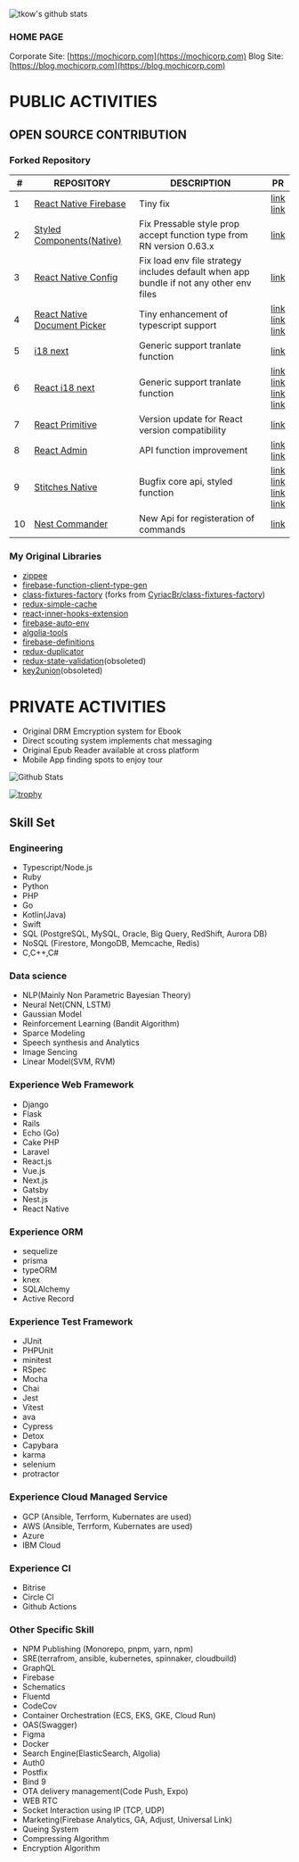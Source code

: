 <!--
**tkow/tkow** is a ✨ _special_ ✨ repository because its `README.md` (this file) appears on your GitHub profile.

Here are some ideas to get you started:

- 🔭 I’m currently working on ...
- 🌱 I’m currently learning ...
- 👯 I’m looking to collaborate on ...
- 🤔 I’m looking for help with ...
- 💬 Ask me about ...
- 📫 How to reach me: ...
- 😄 Pronouns: ...
- ⚡ Fun fact: ...
-->

![tkow's github stats](https://github-readme-stats.vercel.app/api?username=tkow&show_icons=true&theme=radical&count_private=true)

### HOME PAGE

Corporate Site: [https://mochicorp.com](https://mochicorp.com)
Blog Site: [https://blog.mochicorp.com](https://blog.mochicorp.com)

<!--
[![My GitHub Stats](https://github-readme-stats.vercel.app/api/?username=tkow&count_private=true&theme=tokyonight&showicons=true)]()
[![My GitHub Language Stats](https://github-readme-stats.vercel.app/api/top-langs/?username=tkow&langs_count=5&theme=tokyonight)]()
-->

# PUBLIC ACTIVITIES

## OPEN SOURCE CONTRIBUTION

### Forked Repository

| # | REPOSITORY | DESCRIPTION  | PR |
| -- | --  | -- | -- |
| 1 | [React Native Firebase](https://github.com/invertase/react-native-firebase) | Tiny fix | [link](https://github.com/invertase/react-native-firebase/pull/2131/files) <br/> [link](https://github.com/invertase/react-native-firebase/pull/2303)|
| 2 | [Styled Components(Native)](https://github.com/styled-components/styled-components) | Fix Pressable style prop accept function type from RN version 0.63.x | [link](https://github.com/styled-components/styled-components/pull/3389)|
| 3 | [React Native Config](https://github.com/luggit/react-native-config) | Fix load env file strategy includes default when app bundle if not any other env files | [link](https://github.com/luggit/react-native-config/pull/373)|
| 4 | [React Native Document Picker](https://github.com/rnmods/react-native-document-picker) | Tiny enhancement of typescript support| [link](https://github.com/rnmods/react-native-document-picker/pull/215)<br/> [link](https://github.com/rnmods/react-native-document-picker/pull/216) <br/> [link](https://github.com/rnmods/react-native-document-picker/pull/218)|
| 5 | [i18 next](https://github.com/i18next/react-i18next) | Generic support tranlate function| [link](https://github.com/i18next/react-i18next/pull/665)|
| 6 | [React i18 next](https://github.com/i18next/i18next) | Generic support tranlate function| [link](https://github.com/i18next/react-i18next/pull/665)<br/> [link](https://github.com/i18next/i18next/pull/1163) <br/> [link](https://github.com/i18next/i18next/pull/1165) <br/> [link](https://github.com/i18next/i18next/pull/1172)|
| 7 | [React Primitive](https://github.com/lelandrichardson/react-primitives) | Version update for React version compatibility | [link](https://github.com/lelandrichardson/react-primitives/pull/121)|
| 8 | [React Admin](https://github.com/marmelab/react-admin) | API function improvement | [link](https://github.com/marmelab/react-admin/pull/7003)<br/> [link](https://github.com/marmelab/react-admin/pull/7102)|
| 9 | [Stitches Native](https://github.com/Temzasse/stitches-native) | Bugfix core api, styled function | [link](https://github.com/Temzasse/stitches-native/pull/33)<br/> [link](https://github.com/Temzasse/stitches-native/pull/37) <br/> [link](https://github.com/Temzasse/stitches-native/pull/38) <br/> [link](https://github.com/Temzasse/stitches-native/pull/42)|
| 10 | [Nest Commander](https://github.com/jmcdo29/nest-commander/pull/706) | New Api for registeration of commands | [link](https://github.com/jmcdo29/nest-commander/pull/706) |


### My Original Libraries

- [zippee](https://github.com/MOCHI-inc-JAPAN/zippee)
- [firebase-function-client-type-gen](https://github.com/tkow/firebase-function-client-type-gen)
- [class-fixtures-factory](https://github.com/MOCHI-inc-JAPAN/class-fixtures-factory) (forks from [CyriacBr/class-fixtures-factory](https://github.com/CyriacBr/class-fixtures-factory))
- [redux-simple-cache](https://github.com/MOCHI-inc-JAPAN/redux-simple-cache)
- [react-inner-hooks-extension](https://github.com/tkow/react-inner-hooks-extension)
- [firebase-auto-env](https://github.com/MOCHI-inc-JAPAN/firebase-auto-env)
- [algolia-tools](https://github.com/MOCHI-inc-JAPAN/algolia-tools)
- [firebase-definitions](https://github.com/tkow/firebase-definitions)
- [redux-duplicator](https://github.com/tkow/redux-duplicator)
- [redux-state-validation](https://github.com/tkow/redux-state-validation)(obsoleted)
- [key2union](https://github.com/tkow/key2union)(obsoleted)

# PRIVATE ACTIVITIES

- Original DRM Emcryption system for Ebook
- Direct scouting system implements chat messaging
- Original Epub Reader available at cross platform
- Mobile App finding spots to enjoy tour

![Github Stats](https://github-readme-stats.vercel.app/api/top-langs/?username=tkow&theme=radical&hide_border=false&include_all_commits=true&hide=html&count_private=true&layout=compact&langs_count=10&include_private=true)


[![trophy](https://github-profile-trophy.vercel.app/?username=tkow&margin-w=8)](https://github.com/ryo-ma/github-profile-trophy)

## Skill Set

### Engineering

- Typescript/Node.js
- Ruby
- Python
- PHP
- Go
- Kotlin(Java)
- Swift
- SQL (PostgreSQL, MySQL, Oracle, Big Query, RedShift, Aurora DB)
- NoSQL (Firestore, MongoDB, Memcache, Redis)
- C,C++,C#

### Data science

- NLP(Mainly Non Parametric Bayesian Theory)
- Neural Net(CNN, LSTM)
- Gaussian Model
- Reinforcement Learning (Bandit Algorithm)
- Sparce Modeling
- Speech synthesis and Analytics
- Image Sencing
- Linear Model(SVM, RVM)

### Experience Web Framework

- Django
- Flask
- Rails
- Echo (Go)
- Cake PHP
- Laravel
- React.js
- Vue.js
- Next.js
- Gatsby
- Nest.js
- React Native

### Experience ORM

- sequelize
- prisma
- typeORM
- knex
- SQLAlchemy
- Active Record

### Experience Test Framework

- JUnit
- PHPUnit
- minitest
- RSpec
- Mocha
- Chai
- Jest
- Vitest
- ava
- Cypress
- Detox
- Capybara
- karma
- selenium
- protractor

### Experience Cloud Managed Service

- GCP (Ansible, Terrform, Kubernates are used)
- AWS (Ansible, Terrform, Kubernates are used)
- Azure
- IBM Cloud

### Experience CI

- Bitrise
- Circle CI
- Github Actions

### Other Specific Skill

- NPM Publishing (Monorepo, pnpm, yarn, npm)
- SRE(terrafrom, ansible, kubernetes, spinnaker, cloudbuild)
- GraphQL
- Firebase
- Schematics
- Fluentd
- CodeCov
- Container Orchestration (ECS, EKS, GKE, Cloud Run)
- OAS(Swagger)
- Figma
- Docker
- Search Engine(ElasticSearch, Algolia)
- Auth0
- Postfix
- Bind 9
- OTA delivery management(Code Push, Expo)
- WEB RTC
- Socket Interaction using IP (TCP, UDP)
- Marketing(Firebase Analytics, GA, Adjust, Universal Link)
- Queing System
- Compressing Algorithm
- Encryption Algorithm
